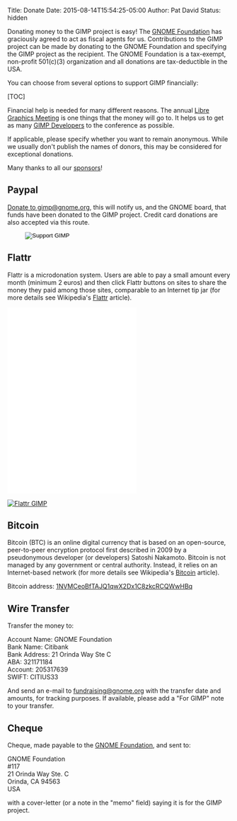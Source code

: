 Title: Donate
Date: 2015-08-14T15:54:25-05:00
Author: Pat David
Status: hidden


Donating money to the GIMP project is easy! The [GNOME Foundation](http://www.gnome.org/) has graciously agreed to act as fiscal agents for us. Contributions to the GIMP project can be made by donating to the GNOME Foundation and specifying the GIMP project as the recipient. The GNOME Foundation is a tax-exempt, non-profit 501(c)(3) organization and all donations are tax-deductible in the USA.

You can choose from several options to support GIMP financially:

[TOC]

Financial help is needed for many different reasons. The annual [Libre Graphics Meeting][lgm] is one things that the money will go to. It helps us to get as many [GIMP Developers](http://wiki.gimp.org/) to the conference as possible.

If applicable, please specify whether you want to remain anonymous. While we usually don't publish the names of donors, this may be considered for exceptional donations.  

Many thanks to all our [sponsors](sponsors.html)!

## Paypal

[Donate to gimp@gnome.org][], this will notify us, and the GNOME board, that funds have been donated to the GIMP project. Credit card donations are also accepted via this route.

<figure>
<form action="https://www.paypal.com/cgi-bin/webscr" method="post"><input name="cmd" type="hidden" value="_xclick"><input name="business" type="hidden" value="gimp@gnome.org"><input name="item_name" type="hidden" value="Donation to GIMP Project"><input name="item_number" type="hidden" value="106"><input name="no_shipping" type="hidden" value="1"><input alt="Support GIMP" name="submit" src="donate.png" type="image"></form>
</figure>

[Donate to gimp@gnome.org]: https://www.paypal.com/cgi-bin/webscr?business=gimp@gnome.org&cmd=_xclick&currency_code=USD&amount=2.00&item_name=Donation%20to%20GIMP%20Project
[Donate to gimp@gnome.org]: https://www.paypal.com/cgi-bin/webscr?cmd=_donations&business=gimp%40gnome%2eorg&lc=US&item_name=Donation%20to%20GIMP%20Project&item_number=106&currency_code=USD

## Flattr

Flattr is a microdonation system. Users are able to pay a small amount every month (minimum 2 euros) and then click Flattr buttons on sites to share the money they paid among those sites, comparable to an Internet tip jar (for more details see Wikipedia's [Flattr](http://en.wikipedia.org/wiki/Flattr) article).

<p>
<iframe frameborder="0" height="420" src="//tools.flattr.net/widgets/thing.html?thing=707850" width="292"></iframe>
</p>

<a class="FlattrButton" style=""
title="Click to Flattr GIMP"
data-flattr-uid="schumaml"
data-flattr-popout="1"
data-flattr-description="GNU Image Manipulation Program (GIMP)"
data-flattr-url="https://www.gimp.org/"
href="https://flattr.com/thing/707850">
<img src='/theme/images/flattr-badge-large.png' alt='Flattr GIMP'/>
</a>

## Bitcoin

Bitcoin (BTC) is an online digital currency that is based on an open-source, peer-to-peer encryption protocol first described in 2009 by a pseudonymous developer (or developers) Satoshi Nakamoto. Bitcoin is not managed by any government or central authority. Instead, it relies on an Internet-based network (for more details see Wikipedia's [Bitcoin](http://en.wikipedia.org/wiki/Bitcoin) article).

Bitcoin address: [1NVMCeoBfTAJQ1qwX2Dx1C8zkcRCQWwHBq](bitcoin:1NVMCeoBfTAJQ1qwX2Dx1C8zkcRCQWwHBq?label=GIMP%20Donation)

## Wire Transfer

Transfer the money to:

Account Name: GNOME Foundation  
 Bank Name: Citibank  
 Bank Address: 21 Orinda Way Ste C  
 ABA: 321171184  
 Account: 205317639  
 SWIFT: CITIUS33  

And send an e-mail to fundraising@gnome.org with the transfer date and amounts, for tracking purposes. If available, please add a "For GIMP" note to your transfer.

## Cheque

Cheque, made payable to the [GNOME Foundation](http://www.gnome.org/), and sent to:

GNOME Foundation  
 #117  
 21 Orinda Way Ste. C  
 Orinda, CA 94563  
 USA  

with a cover-letter (or a note in the "memo" field) saying it is for the GIMP project.

[lgm]: http://libregraphicsmeeting.org/ 
